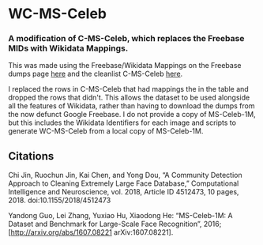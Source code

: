 
# WC-MS-Celeb
### A modification of C-MS-Celeb, which replaces the Freebase MIDs with Wikidata Mappings.

This was made using the Freebase/Wikidata Mappings on the Freebase dumps page [here](https://developers.google.com/freebase) and the cleanlist C-MS-Celeb [here](https://github.com/EB-Dodo/C-MS-Celeb).

I replaced the rows in C-MS-Celeb that had mappings the in the table and dropped the rows that didn't. This allows the dataset to be used alongside all the features of Wikidata, rather than having to download the dumps from the now defunct Google Freebase. I do not provide a copy of MS-Celeb-1M, but this includes the Wikidata Identifiers for each image and scripts to generate WC-MS-Celeb from a local copy of MS-Celeb-1M.

## Citations
Chi Jin, Ruochun Jin, Kai Chen, and Yong Dou, “A Community Detection Approach to Cleaning Extremely Large Face Database,” Computational Intelligence and Neuroscience, vol. 2018, Article ID 4512473, 10 pages, 2018. doi:10.1155/2018/4512473

Yandong Guo, Lei Zhang, Yuxiao Hu, Xiaodong He: “MS-Celeb-1M: A Dataset and Benchmark for Large-Scale Face Recognition”, 2016; [http://arxiv.org/abs/1607.08221 arXiv:1607.08221].
